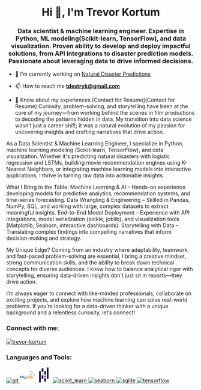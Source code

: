 <h1 align="center">Hi 👋, I'm Trevor Kortum</h1>
<h3 align="center">Data scientist & machine learning engineer. Expertise in Python, ML modeling(Scikit-learn, TensorFlow), and data visualization. Proven ability to develop and deploy impactful solutions, from API integrations to disaster prediction models. Passionate about leveraging data to drive informed decisions.</h3>

- 🔭 I’m currently working on [Natural Disaster Predictions](https://github.com/4GeeksAcademy/tdk-natural_disasters)

- 📫 How to reach me **tdestryk@gmail.com**

- 📄 Know about my experiences [Contact for Resume](Contact for Resume)
Curiosity, problem-solving, and storytelling have been at the core of my journey—from working behind the scenes in film productions to decoding the patterns hidden in data. My transition into data science wasn’t just a career shift; it was a natural evolution of my passion for uncovering insights and crafting narratives that drive action.

As a Data Scientist & Machine Learning Engineer, I specialize in Python, machine learning modeling (Scikit-learn, TensorFlow), and data visualization. Whether it's predicting natural disasters with logistic regression and LSTMs, building movie recommendation engines using K-Nearest Neighbors, or integrating machine learning models into interactive applications, I thrive in turning raw data into actionable insights.

What I Bring to the Table:
Machine Learning & AI – Hands-on experience developing models for predictive analytics, recommendation systems, and time-series forecasting.
Data Wrangling & Engineering – Skilled in Pandas, NumPy, SQL, and working with large, complex datasets to extract meaningful insights.
End-to-End Model Deployment – Experience with API integrations, model serialization (pickle, joblib), and visualization tools (Matplotlib, Seaborn, interactive dashboards).
Storytelling with Data – Translating complex findings into compelling narratives that inform decision-making and strategy.

My Unique Edge?
Coming from an industry where adaptability, teamwork, and fast-paced problem-solving are essential, I bring a creative mindset, strong communication skills, and the ability to break down technical concepts for diverse audiences. I know how to balance analytical rigor with storytelling, ensuring data-driven insights don’t just sit in reports—they drive action.

I’m always eager to connect with like-minded professionals, collaborate on exciting projects, and explore how machine learning can solve real-world problems. If you’re looking for a data-driven thinker with a unique background and a relentless curiosity, let’s connect!

<h3 align="left">Connect with me:</h3>
<p align="left">
<a href="https://linkedin.com/in/trevor-kortum" target="blank"><img align="center" src="https://raw.githubusercontent.com/rahuldkjain/github-profile-readme-generator/master/src/images/icons/Social/linked-in-alt.svg" alt="trevor-kortum" height="30" width="40" /></a>
</p>

<h3 align="left">Languages and Tools:</h3>
<p align="left"> <a href="https://git-scm.com/" target="_blank" rel="noreferrer"> <img src="https://www.vectorlogo.zone/logos/git-scm/git-scm-icon.svg" alt="git" width="40" height="40"/> </a> <a href="https://www.mysql.com/" target="_blank" rel="noreferrer"> <img src="https://raw.githubusercontent.com/devicons/devicon/master/icons/mysql/mysql-original-wordmark.svg" alt="mysql" width="40" height="40"/> </a> <a href="https://pandas.pydata.org/" target="_blank" rel="noreferrer"> <img src="https://raw.githubusercontent.com/devicons/devicon/2ae2a900d2f041da66e950e4d48052658d850630/icons/pandas/pandas-original.svg" alt="pandas" width="40" height="40"/> </a> <a href="https://scikit-learn.org/" target="_blank" rel="noreferrer"> <img src="https://upload.wikimedia.org/wikipedia/commons/0/05/Scikit_learn_logo_small.svg" alt="scikit_learn" width="40" height="40"/> </a> <a href="https://seaborn.pydata.org/" target="_blank" rel="noreferrer"> <img src="https://seaborn.pydata.org/_images/logo-mark-lightbg.svg" alt="seaborn" width="40" height="40"/> </a> <a href="https://www.sqlite.org/" target="_blank" rel="noreferrer"> <img src="https://www.vectorlogo.zone/logos/sqlite/sqlite-icon.svg" alt="sqlite" width="40" height="40"/> </a> <a href="https://www.tensorflow.org" target="_blank" rel="noreferrer"> <img src="https://www.vectorlogo.zone/logos/tensorflow/tensorflow-icon.svg" alt="tensorflow" width="40" height="40"/> </a> </p>
